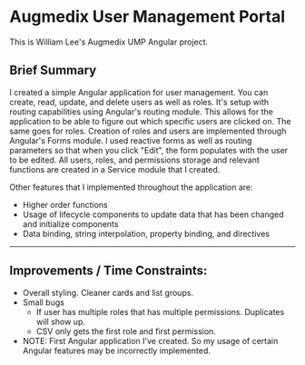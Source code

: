
# Augmedix User Management Portal
This is William Lee's Augmedix UMP Angular project.

## Brief Summary
I created a simple Angular application for user management. You can create, read, update, and delete users as well as roles.
It's setup with routing capabilities using Angular's routing module. This allows for the application to be able to figure out which specific users are clicked on. The same goes for roles.
Creation of roles and users are implemented through Angular's Forms module. I used reactive forms as well as routing parameters so that when you click "Edit", the form populates with the user to be edited.
All users, roles, and permissions storage and relevant functions are created in a Service module that I created.

Other features that I implemented throughout the application are:
* Higher order functions
* Usage of lifecycle components to update data that has been changed and initialize components
* Data binding, string interpolation, property binding, and directives

--------

## Improvements / Time Constraints:
* Overall styling. Cleaner cards and list groups.
* Small bugs
  * If user has multiple roles that has multiple permissions. Duplicates will show up.
  * CSV only gets the first role and first permission.
* NOTE: First Angular application I've created. So my usage of certain Angular features may be incorrectly implemented.
